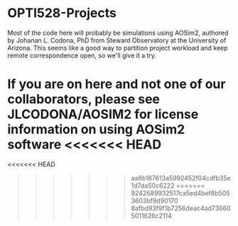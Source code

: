 
# OPTI528-Projects
Most of the code here will probably be simulations using AOSim2, authored by Johanan L. Codona, PhD from Steward Observatory at the University of Arizona.  This seems like a good way to partition project workload and keep remote correspondence open, so we'll give it a try.

If you are on here and not one of our collaborators, please see JLCODONA/AOSIM2 for license information on using AOSim2 software
<<<<<<< HEAD
=======


<<<<<<< HEAD
>>>>>>> aa8b187613a5992452f04cdfb35e1d7da50c6222
=======
>>>>>>> 9242689932517ca5ed4bef8b5053603bf9d90170
>>>>>>> 8afbd93f9f1b7256deac4ad736605011626c2114
